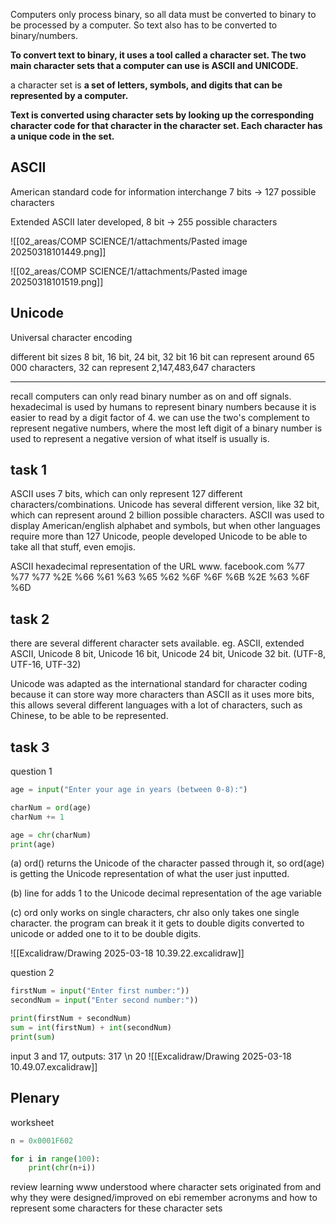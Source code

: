 
Computers only process binary, so all data must be converted to binary to be processed by a computer.
So text also has to be converted to binary/numbers.

**To convert text to binary, it uses a tool called a character set. The two main character sets that a computer can use is ASCII and UNICODE.**

a character set is **a set of letters, symbols, and digits that can be represented by a computer.**

**Text is converted using character sets by looking up the corresponding character code for that character in the character set. Each character has a unique code in the set.**

## ASCII
American standard code for information interchange
7 bits -> 127 possible characters

Extended ASCII later developed, 8 bit -> 255 possible characters


![[02_areas/COMP SCIENCE/1/attachments/Pasted image 20250318101449.png]]

![[02_areas/COMP SCIENCE/1/attachments/Pasted image 20250318101519.png]]


## Unicode
Universal character encoding

different bit sizes
8 bit, 16 bit, 24 bit, 32 bit
16 bit can represent around 65 000 characters, 32 can represent 2,147,483,647 characters




---

recall
computers can only read binary number as on and off signals. hexadecimal is used by humans to represent binary numbers because it is easier to read by a digit factor of 4. we can use the two's complement to represent negative numbers, where the most left digit of a binary number is used to represent a negative version of what itself is usually is.
## task 1
ASCII uses 7 bits, which can only represent 127 different characters/combinations. Unicode has several different version, like 32 bit, which can represent around 2 billion possible characters. ASCII was used to display American/english alphabet and symbols, but when other languages require more than 127 Unicode, people developed Unicode to be able to take all that stuff, even emojis.

ASCII hexadecimal representation of the URL www. facebook.com
%77 %77 %77 %2E %66 %61 %63 %65 %62 %6F %6F %6B %2E %63 %6F %6D


## task 2
there are several different character sets available.
eg. ASCII, extended ASCII, Unicode 8 bit, Unicode 16 bit, Unicode 24 bit, Unicode 32 bit. (UTF-8, UTF-16, UTF-32)

Unicode was adapted as the international standard for character coding because it can store way more characters than ASCII as it uses more bits, this allows several different languages with a lot of characters, such as Chinese, to be able to be represented.

## task 3
question 1

```py
age = input("Enter your age in years (between 0-8):")

charNum = ord(age)
charNum += 1

age = chr(charNum)
print(age)
```

(a)
ord() returns the Unicode of the character passed through it, so ord(age) is getting the Unicode representation of what the user just inputted.

(b)
line for adds 1 to the Unicode decimal representation of the age variable

(c) ord only works on single characters, chr also only takes one single character. the program can break it it gets to double digits converted to unicode or added one to it to be double digits.

![[Excalidraw/Drawing 2025-03-18 10.39.22.excalidraw]]

question 2

```py
firstNum = input("Enter first number:"))
secondNum = input("Enter second number:"))

print(firstNum + secondNum)
sum = int(firstNum) + int(secondNum)
print(sum)
```
input 3 and 17, outputs: 317 \n 20
![[Excalidraw/Drawing 2025-03-18 10.49.07.excalidraw]]


## Plenary
worksheet


```py
n = 0x0001F602

for i in range(100):
	print(chr(n+i))
```

review learning
www understood where character sets originated from and why they were designed/improved on
ebi remember acronyms and how to represent some characters for these character sets